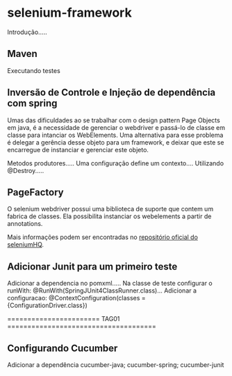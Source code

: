 # selenium-framework
Introdução.....

## Maven
Executando testes

## Inversão de Controle e Injeção de dependência com spring
Umas das dificuldades ao se trabalhar com o design pattern Page Objects em java, é a necessidade de gerenciar o webdriver e passá-lo de classe em classe para intanciar os WebElements.
Uma alternativa para esse problema é delegar a gerência desse objeto para um framework, e deixar que este se encarregue de instanciar e gerenciar este objeto.

Metodos produtores.....
Uma configuração define um contexto....
Utilizando 
@Destroy.....
## PageFactory
O selenium webdriver possui uma biblioteca de suporte que contem um fabrica de classes. Ela possibilita instanciar os webelements a partir de annotations.

Mais informações podem ser encontradas no [repositório oficial do seleniumHQ](https://github.com/SeleniumHQ/selenium/wiki/PageFactory).


## Adicionar Junit para um primeiro teste
Adicionar a dependencia no pomxml.....
Na classe de teste configurar o runWith: @RunWith(SpringJUnit4ClassRunner.class)...
Adicionar a configuracao: @ContextConfiguration(classes = {ConfigurationDriver.class})

======================= TAG01 =====================================

## Configurando Cucumber
Adicionar a dependência <artifactId>cucumber-java</artifactId>; <artifactId>cucumber-spring</artifactId>; <artifactId>cucumber-junit</artifactId>